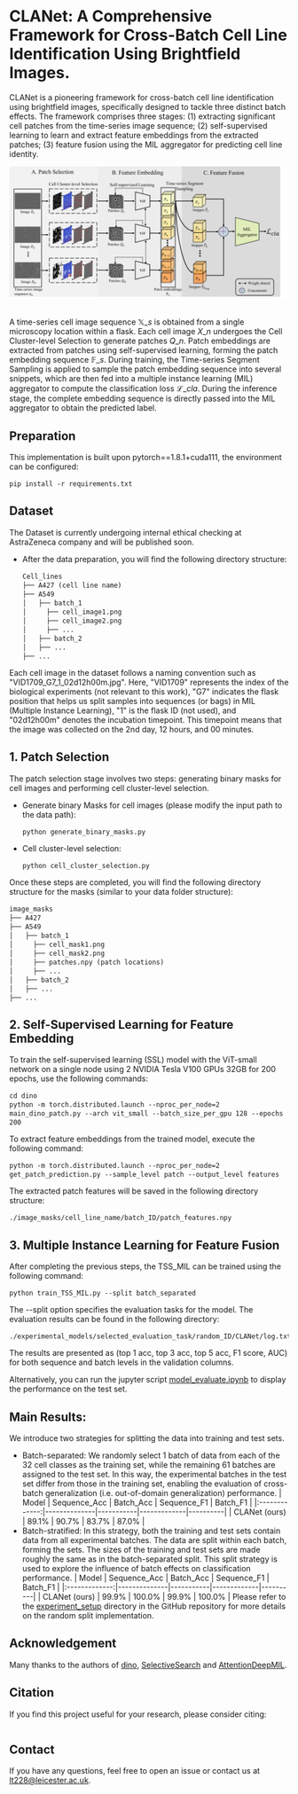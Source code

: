 # CLANet: A Comprehensive Framework for Cross-Batch Cell Line Identification Using Brightfield Images.
CLANet is a pioneering framework for cross-batch cell line identification using brightfield images, specifically designed to tackle three distinct batch effects. The framework comprises three stages: (1) extracting significant cell patches from the time-series image sequence; (2) self-supervised learning to learn and extract feature embeddings from the extracted patches; (3) feature fusion using the MIL aggregator for predicting cell line identity.

<!-- ## Introduction -->
<div align="center">
  <img src="figs/framework.png"/>
</div><br/>

A time-series cell image sequence $\mathbb{X}\_{s}$ is obtained from a single microscopy location within a flask. Each cell image $X\_{n}$ undergoes the Cell Cluster-level Selection to generate patches $Q\_{n}$. Patch embeddings are extracted from patches using self-supervised learning, forming the patch embedding sequence $\mathbb{F}\_{s}$. During training, the Time-series Segment Sampling is applied to sample the patch embedding sequence into several snippets, which are then fed into a multiple instance learning (MIL) aggregator to compute the classification loss $\mathcal{L}\_{cla}$. During the inference stage, the complete embedding sequence is directly passed into the MIL aggregator to obtain the predicted label.

## Preparation
This implementation is built upon pytorch==1.8.1+cuda111, the environment can be configured:
```
pip install -r requirements.txt
```
## Dataset
The Dataset is currently undergoing internal ethical checking at AstraZeneca company and will be published soon.
* After the data preparation, you will find the following directory structure:  
  ```
  Cell_lines
  ├── A427 (cell line name)
  ├── A549
  │   ├── batch_1
  │     ├── cell_image1.png
  │     ├── cell_image2.png
  │     ├── ...
  │   ├── batch_2
  │   ├── ...
  ├── ...
  ```
Each cell image in the dataset follows a naming convention such as "VID1709\_G7\_1\_02d12h00m.jpg". Here, "VID1709" represents the index of the biological experiments (not relevant to this work), "G7" indicates the flask position that helps us split samples into sequences (or bags) in MIL (Multiple Instance Learning), "1" is the flask ID (not used), and "02d12h00m" denotes the incubation timepoint. This timepoint means that the image was collected on the 2nd day, 12 hours, and 00 minutes.

## 1. Patch Selection
The patch selection stage involves two steps: generating binary masks for cell images and performing cell cluster-level selection.
* Generate binary Masks for cell images (please modify the input path to the data path):
  ```
  python generate_binary_masks.py
  ```
* Cell cluster-level selection:
  ```
  python cell_cluster_selection.py
  ```
Once these steps are completed, you will find the following directory structure for the masks (similar to your data folder structure):
  ```
  image_masks
  ├── A427
  ├── A549
  │   ├── batch_1
  │     ├── cell_mask1.png
  │     ├── cell_mask2.png
  │     ├── patches.npy (patch locations)
  │     ├── ...
  │   ├── batch_2
  │   ├── ...
  ├── ...
  ```

## 2. Self-Supervised Learning for Feature Embedding
To train the self-supervised learning (SSL) model with the ViT-small network on a single node using 2 NVIDIA Tesla V100 GPUs 32GB for 200 epochs, use the following commands:
```
cd dino
python -m torch.distributed.launch --nproc_per_node=2 main_dino_patch.py --arch vit_small --batch_size_per_gpu 128 --epochs 200
```
To extract feature embeddings from the trained model, execute the following command:
```
python -m torch.distributed.launch --nproc_per_node=2 get_patch_prediction.py --sample_level patch --output_level features
```
The extracted patch features will be saved in the following directory structure:
```
./image_masks/cell_line_name/batch_ID/patch_features.npy
```
## 3. Multiple Instance Learning for Feature Fusion
After completing the previous steps, the TSS\_MIL can be trained using the following command:
```
python train_TSS_MIL.py --split batch_separated
```
The --split option specifies the evaluation tasks for the model. The evaluation results can be found in the following directory:
```
./experimental_models/selected_evaluation_task/random_ID/CLANet/log.txt
```
The results are presented as (top 1 acc, top 3 acc, top 5 acc, F1 score, AUC) for both sequence and batch levels in the validation columns.

Alternatively, you can run the jupyter script [model_evaluate.ipynb](https://github.com/LeiTong02/CLANet/blob/main/model_evaluate.ipynb) to display the performance on the test set.

## Main Results:
We introduce two strategies for splitting the data into training and test sets.
* Batch-separated: We randomly select 1 batch of data from each of the 32 cell classes as the training set, while the remaining 61 batches are assigned to the test set. In this way, the experimental batches in the test set differ from those in the training set, enabling the evaluation of cross-batch generalization (i.e. out-of-domain generalization) performance.
  |     Model     | Sequence\_Acc | Batch\_Acc | Sequence\_F1 | Batch\_F1 |
  |:-------------:|--------------|-----------|-------------|----------|
  | CLANet (ours) |     89.1%    |   90.7%   |    83.7%    | 87.0%    |
* Batch-stratified: In this strategy, both the training and test sets contain data from all experimental batches. The data are split within each batch, forming the sets. The sizes of the training and test sets are made roughly the same as in the batch-separated split. This split strategy is used to explore the influence of batch effects on classification performance.
  |     Model     | Sequence\_Acc | Batch\_Acc | Sequence\_F1 | Batch\_F1 |
  |:-------------:|--------------|-----------|-------------|----------|
  | CLANet (ours) |     99.9%    |   100.0%   |    99.9%    | 100.0%    |
Please refer to the [experiment_setup](https://github.com/LeiTong02/CLANet/tree/main/experiment_setup) directory in the GitHub repository for more details on the random split implementation.

## Acknowledgement
Many thanks to the authors of [dino](https://github.com/facebookresearch/dino), [SelectiveSearch](https://github.com/AlpacaTechJP/selectivesearch) and [AttentionDeepMIL](https://github.com/AMLab-Amsterdam/AttentionDeepMIL/blob/master/model.py).


## Citation
If you find this project useful for your research, please consider citing: 
```bibtex   

```

## Contact
If you have any questions, feel free to open an issue or contact us at lt228@leicester.ac.uk.
